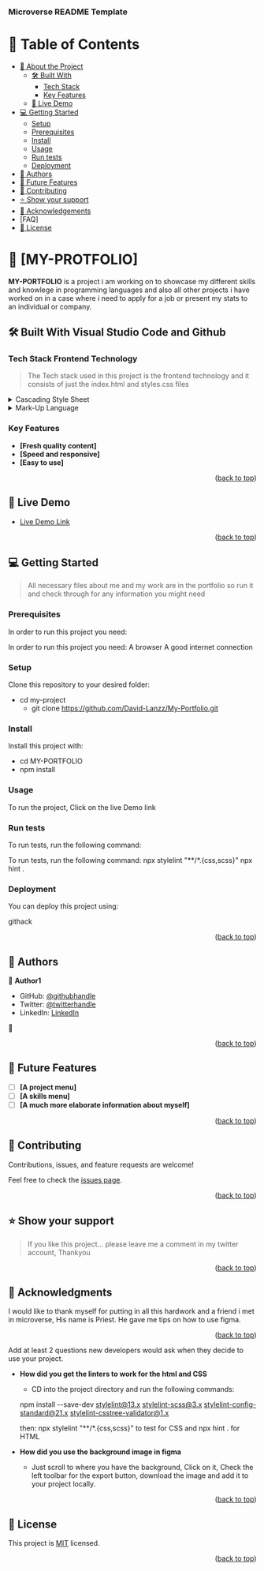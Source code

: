 <a name="readme-top"></a>

  <h3><b>Microverse README Template</b></h3>

</div>

# 📗 Table of Contents

- [📖 About the Project](#about-project)
  - [🛠 Built With](#built-with)
    - [Tech Stack](#tech-stack)
    - [Key Features](#key-features)
  - [🚀 Live Demo](#live-demo)
- [💻 Getting Started](#getting-started)
  - [Setup](#setup)
  - [Prerequisites](#prerequisites)
  - [Install](#install)
  - [Usage](#usage)
  - [Run tests](#run-tests)
  - [Deployment](#triangular_flag_on_post-deployment)
- [👥 Authors](#authors)
- [🔭 Future Features](#future-features)
- [🤝 Contributing](#contributing)
- [⭐️ Show your support](#support)
- [🙏 Acknowledgements](#acknowledgements)
- [FAQ]
- [📝 License](#license)


# 📖 [MY-PROTFOLIO] <a name="about-project"></a>

> 
**MY-PORTFOLIO** is a project i am working on to showcase my different skills and knowlege in programming languages and also all other projects i have worked on in a case where i need to apply for a job or present my stats to an individual or company.

## 🛠 Built With <a name="built-with">Visual Studio Code and Github</a>

### Tech Stack <a name="tech-stack">Frontend Technology</a>

> The Tech stack used in this project is the frontend technology and it consists of just the index.html and styles.css files

<details>
  <summary>Cascading Style Sheet</summary>
  <ul>
    <li><a href="https://developer.mozilla.org/en-US/docs/Web/CSS">CSS</a></li>
  </ul>
</details>

<details>
  <summary>Mark-Up Language</summary>
  <ul>
    <li><a href="https://developer.mozilla.org/en-US/docs/Web/HTML">HTML</a></li>
  </ul>
</details>

### Key Features <a name="key-features"></a>


- **[Fresh quality content]**
- **[Speed and responsive]**
- **[Easy to use]**

<p align="right">(<a href="#readme-top">back to top</a>)</p>

## 🚀 Live Demo <a name="live-demo"></a>

>

- [Live Demo Link](https://david-lanzz.github.io/My-Portfolio/)

<p align="right">(<a href="#readme-top">back to top</a>)</p>

## 💻 Getting Started <a name="getting-started"></a>

> All necessary files about me and my work are in the portfolio so run it and check through for any information you might need
### Prerequisites

In order to run this project you need:

In order to run this project you need:
A browser
A good internet connection


### Setup

Clone this repository to your desired folder:

- cd my-project
  - git clone https://github.com/David-Lanzz/My-Portfolio.git
### Install

Install this project with:

- cd MY-PORTFOLIO
- npm install

### Usage


To run the project, Click on the live Demo link

### Run tests

To run tests, run the following command:

To run tests, run the following command:
npx stylelint "**/*.{css,scss}"
npx hint .

### Deployment

You can deploy this project using:

githack

<p align="right">(<a href="#readme-top">back to top</a>)</p>



## 👥 Authors <a name="authors"></a>

>

👤 **Author1**

- GitHub: [@githubhandle](https://github.com/David-Lanzz)
- Twitter: [@twitterhandle](@LanzzDavid)
- LinkedIn: [LinkedIn](https://linkedin.com/in/lanzz-david-378b9a250)

👤
<p align="right">(<a href="#readme-top">back to top</a>)</p>



## 🔭 Future Features <a name="future-features"></a>


- [ ] **[A project menu]**
- [ ] **[A skills menu]**
- [ ] **[A much more elaborate information about myself]**

<p align="right">(<a href="#readme-top">back to top</a>)</p>



## 🤝 Contributing <a name="contributing"></a>

Contributions, issues, and feature requests are welcome!

Feel free to check the [issues page](../../issues/).

<p align="right">(<a href="#readme-top">back to top</a>)</p>



## ⭐️ Show your support <a name="support"></a>

> If you like this project... please leave me a comment in my twitter account, Thankyou

<p align="right">(<a href="#readme-top">back to top</a>)</p>



## 🙏 Acknowledgments <a name="acknowledgements"></a>

> 
I would like to thank myself for putting in all this hardwork and a friend i met in microverse, His name is Priest. He gave me tips on how to use figma.

<p align="right">(<a href="#readme-top">back to top</a>)</p>

Add at least 2 questions new developers would ask when they decide to use your project.

- **How did you get the linters to work for the html and CSS**

  - CD into the project directory and run the following commands:

  npm install --save-dev stylelint@13.x stylelint-scss@3.x stylelint-config-standard@21.x stylelint-csstree-validator@1.x

  then:
npx stylelint "**/*.{css,scss}" to test for CSS
and npx hint . for HTML

- **How did you use the background image in figma**

  - Just scroll to where you have the background, Click on it, Check the left toolbar for the export button, download the image and add it to your project locally.

<p align="right">(<a href="#readme-top">back to top</a>)</p>

## 📝 License <a name="license"></a>

This project is [MIT](./LICENSE) licensed.

<p align="right">(<a href="#readme-top">back to top</a>)</p>
